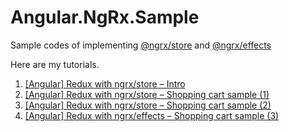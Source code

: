# Angular.NgRx.Sample

Sample codes of implementing [@ngrx/store](https://github.com/ngrx/store) and [@ngrx/effects](https://github.com/ngrx/effects)

Here are my tutorials.

1. [[Angular] Redux with ngrx/store – Intro](http://karatejb.blogspot.tw/2017/01/angular2-redux-with-ngrxstore-intro.html)
2. [[Angular] Redux with ngrx/store – Shopping cart sample (1)](http://karatejb.blogspot.tw/2017/01/angular2-redux-with-ngrxstore-shopping.html)
3. [[Angular] Redux with ngrx/store – Shopping cart sample (2)](http://karatejb.blogspot.tw/2017/01/angular2-redux-with-ngrxstore-shopping_10.html)
4. [[Angular] Redux with ngrx/effects – Shopping cart sample (3)](http://karatejb.blogspot.tw/2017/03/angular-redux-with-ngrxeffects-shopping.html)
